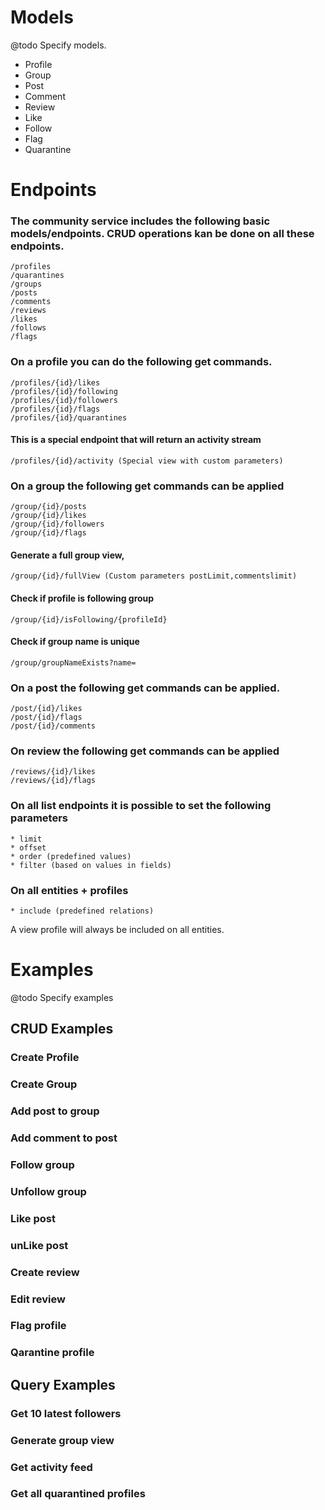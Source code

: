 # Models
@todo Specify models.

* Profile
* Group
* Post
* Comment
* Review
* Like
* Follow
* Flag
* Quarantine

# Endpoints

### The community service includes the following basic models/endpoints. CRUD operations kan be done on all these endpoints. 
    /profiles
    /quarantines
    /groups
    /posts
    /comments
    /reviews
    /likes
    /follows
    /flags

### On a profile you can do the following get commands. 
    /profiles/{id}/likes
    /profiles/{id}/following
    /profiles/{id}/followers
    /profiles/{id}/flags
    /profiles/{id}/quarantines
#### This is a special endpoint that will return an activity stream
    /profiles/{id}/activity (Special view with custom parameters)

### On a group the following get commands can be applied
    /group/{id}/posts
    /group/{id}/likes
    /group/{id}/followers
    /group/{id}/flags

#### Generate a full group view, 
    /group/{id}/fullView (Custom parameters postLimit,commentslimit)
#### Check if profile is following group
    /group/{id}/isFollowing/{profileId}
    
#### Check if group name is unique    
    /group/groupNameExists?name=

### On a post the following get commands can be applied. 
    /post/{id}/likes
    /post/{id}/flags
    /post/{id}/comments

### On review the following get commands can be applied
    /reviews/{id}/likes
    /reviews/{id}/flags

### On all list endpoints it is possible to set the following parameters
    * limit
    * offset
    * order (predefined values)
    * filter (based on values in fields) 
### On all entities + profiles 
    * include (predefined relations)
A view profile will always be included on all entities.

# Examples
@todo Specify examples

## CRUD Examples
### Create Profile
### Create Group
### Add post to group
### Add comment to post
### Follow group
### Unfollow group
### Like post
### unLike post
### Create review
### Edit review
### Flag profile
### Qarantine profile

## Query Examples
### Get 10 latest followers
### Generate group view
### Get activity feed
### Get all quarantined profiles


